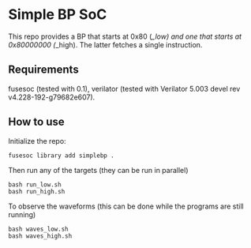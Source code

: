 # Simple BP SoC

This repo provides a BP that starts at 0x80 (*_low) and one that starts at 0x80000000 (*_high). The latter fetches a single instruction.

## Requirements

fusesoc (tested with 0.1), verilator (tested with Verilator 5.003 devel rev v4.228-192-g79682e607).

## How to use

Initialize the repo:

```
fusesoc library add simplebp .
```

Then run any of the targets (they can be run in parallel)

```
bash run_low.sh
bash run_high.sh
```

To observe the waveforms (this can be done while the programs are still running)

```
bash waves_low.sh
bash waves_high.sh
```
